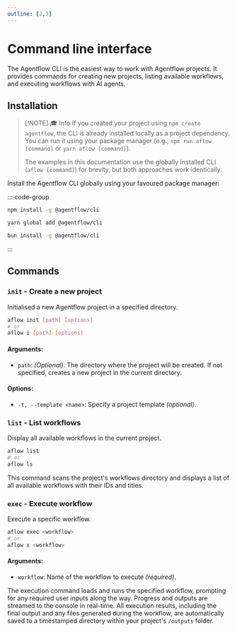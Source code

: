 ```yaml
---
outline: [2,3]
---
```


# Command line interface

The Agentflow CLI is the easiest way to work with Agentflow projects. It provides commands for creating new projects, listing available workflows, and executing workflows with AI agents.

## Installation

> [!NOTE] 🎓 Info
> If you created your project using `npm create agentflow`, the CLI is already installed locally as a project dependency. You can run it using your package manager (e.g., `npm run aflow [command]` or `yarn aflow [command]`).
>
> The examples in this documentation use the globally installed CLI (`aflow [command]`) for brevity, but both approaches work identically.

Install the Agentflow CLI globally using your favoured package manager:

::: code-group
```sh [npm]
npm install -g @agentflow/cli
```
```sh [yarn]
yarn global add @agentflow/cli
```
```sh [bun]
bun install -g @agentflow/cli
```
:::

## Commands

### `init` - Create a new project

Initialised a new Agentflow project in a specified directory.

```sh
aflow init [path] [options]
# or
aflow i [path] [options]
```

#### Arguments:

- `path`: *(Optional)*. The directory where the project will be created. If not specified, creates a new project in the current directory.

#### Options:

- `-t, --template <name>`: Specify a project template *(optional)*.

### `list` - List workflows

Display all available workflows in the current project.

```sh
aflow list
# or
aflow ls
```

This command scans the project's workflows directory and displays a list of all available workflows with their IDs and titles.

### `exec` - Execute workflow

Execute a specific workflow.

```sh
aflow exec <workflow>
# or
aflow x <workflow>
```

#### Arguments:

- `workflow`: Name of the workflow to execute *(required)*.

The execution command loads and runs the specified workflow, prompting for any required user inputs along the way. Progress and outputs are streamed to the console in real-time. All execution results, including the final output and any files generated during the workflow, are automatically saved to a timestamped directory within your project's `/outputs` folder.
